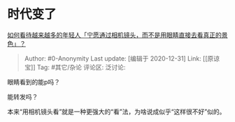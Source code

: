 # 时代变了
[如何看待越来越多的年轻人「宁愿通过相机镜头，而不是用眼睛直接去看真正的景色」？](https://www.zhihu.com/question/437155499/answer/1654814052)

> Author: #0-Anonymity
> Last update: [编辑于 2020-12-31]
> Link: [[原谅宝]]
> Tag: #其它/杂论
> 评论区:
> 泛讨论:

眼睛看到的能p吗？

能转发吗？

本来“用相机镜头看”就是一种更强大的“看”法，为啥说成似乎“这样很不好”似的。
